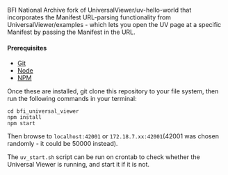 BFI National Archive fork of UniversalViewer/uv-hello-world that incorporates the Manifest URL-parsing functionality from UniversalViewer/examples - which lets you open the UV page at a  specific Manifest by passing the Manifest in the URL. 

#### Prerequisites

- [Git](https://git-scm.com/)
- [Node](https://nodejs.org/)
- [NPM](https://www.npmjs.com/)

Once these are installed, git clone this repository to your file system, then run the following commands in your terminal:

```
cd bfi_universal_viewer
npm install
npm start
```

Then browse to `localhost:42001` or `172.18.7.xx:42001`(42001 was chosen randomly - it could be 50000 instead).

The `uv_start.sh` script can be run on crontab to check whether the Universal Viewer is running, and start it if it is not.

